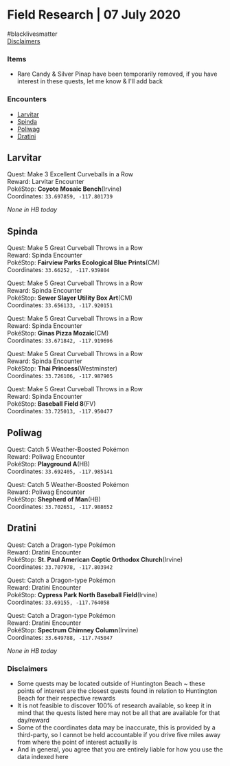 ﻿# Field Research | 07 July 2020
#blacklivesmatter<br/>
[Disclaimers](https://github.com/naplesyrup/neuroticniantic/blob/master/research.md#disclaimers)

### Items
* Rare Candy & Silver Pinap have been temporarily removed, if you have interest in these quests, let me know & I'll add back
### Encounters
- [Larvitar](https://github.com/naplesyrup/neuroticniantic/blob/master/research.md#larvitar)
- [Spinda](https://github.com/naplesyrup/neuroticniantic/blob/master/research.md#spinda)
- [Poliwag](https://github.com/naplesyrup/neuroticniantic/blob/master/research.md#poliwag)
- [Dratini](https://github.com/naplesyrup/neuroticniantic/blob/master/research.md#dratini)

## Larvitar

Quest: Make 3 Excellent Curveballs in a Row<br/>
Reward: Larvitar Encounter<br/>
PokéStop: **Coyote Mosaic Bench**(Irvine)<br/>
Coordinates: ``33.697859, -117.801739``

*None in HB today*

## Spinda

Quest: Make 5 Great Curveball Throws in a Row<br/>
Reward: Spinda Encounter<br/>
PokéStop: **Fairview Parks Ecological Blue Prints**(CM)<br/>
Coordinates: ``33.66252, -117.939804``

Quest: Make 5 Great Curveball Throws in a Row<br/>
Reward: Spinda Encounter<br/>
PokéStop: **Sewer Slayer Utility Box Art**(CM)<br/>
Coordinates: ``33.656133, -117.920151``

Quest: Make 5 Great Curveball Throws in a Row<br/>
Reward: Spinda Encounter<br/>
PokéStop: **Ginas Pizza Mozaic**(CM)<br/>
Coordinates: ``33.671842, -117.919696``

Quest: Make 5 Great Curveball Throws in a Row<br/>
Reward: Spinda Encounter<br/>
PokéStop: **Thai Princess**(Westminster)<br/>
Coordinates: ``33.726106, -117.987905``

Quest: Make 5 Great Curveball Throws in a Row<br/>
Reward: Spinda Encounter<br/>
PokéStop: **Baseball Field 8**(FV)<br/>
Coordinates: ``33.725013, -117.950477``



## Poliwag

Quest: Catch 5 Weather-Boosted Pokémon<br/>
Reward: Poliwag Encounter<br/>
PokéStop: **Playground A**(HB)<br/>
Coordinates: ``33.692405, -117.985141``

Quest: Catch 5 Weather-Boosted Pokémon<br/>
Reward: Poliwag Encounter<br/>
PokéStop: **Shepherd of Man**(HB)<br/>
Coordinates: ``33.702651, -117.988652``


## Dratini

Quest: Catch a Dragon-type Pokémon<br/>
Reward: Dratini Encounter<br/>
PokéStop: **St. Paul American Coptic Orthodox Church**(Irvine)<br/>
Coordinates: ``33.707978, -117.803942``

Quest: Catch a Dragon-type Pokémon<br/>
Reward: Dratini Encounter<br/>
PokéStop: **Cypress Park North Baseball Field**(Irvine)<br/>
Coordinates: ``33.69155, -117.764058``

Quest: Catch a Dragon-type Pokémon<br/>
Reward: Dratini Encounter<br/>
PokéStop: **Spectrum Chimney Column**(Irvine)<br/>
Coordinates: ``33.649788, -117.745047``

*None in HB today*


### Disclaimers
* Some quests may be located outside of Huntington Beach ~ these points of interest are the closest quests found in relation to Huntington Beach for their respective rewards
* It is not feasible to discover 100% of research available, so keep it in mind that the quests listed here may not be all that are available for that day/reward
* Some of the coordinates data may be inaccurate, this is provided by a third-party, so I cannot be held accountable if you drive five miles away from where the point of interest actually is
* And in general, you agree that you are entirely liable for how you use the data indexed here
